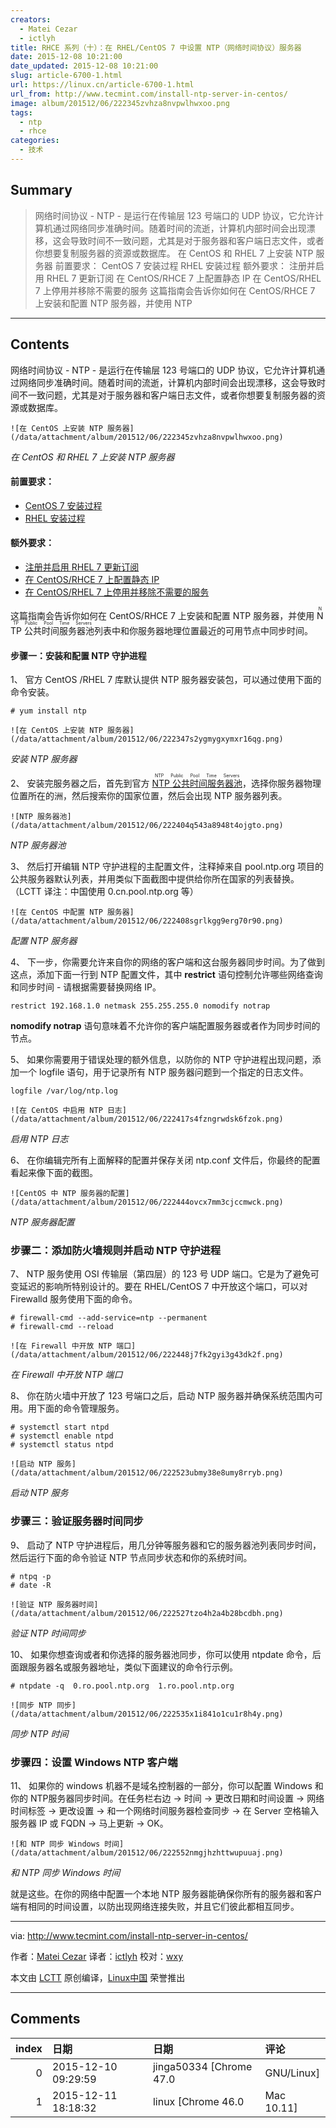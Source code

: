 ```yaml
---
creators:
  - Matei Cezar
  - ictlyh
title: RHCE 系列（十）：在 RHEL/CentOS 7 中设置 NTP（网络时间协议）服务器
date: 2015-12-08 10:21:00
date_updated: 2015-12-08 10:21:00
slug: article-6700-1.html
url: https://linux.cn/article-6700-1.html
url_from: http://www.tecmint.com/install-ntp-server-in-centos/
image: album/201512/06/222345zvhza8nvpwlhwxoo.png
tags:
  - ntp
  - rhce
categories:
  - 技术
---
```


## Summary

> 网络时间协议 - NTP - 是运行在传输层 123 号端口的 UDP 协议，它允许计算机通过网络同步准确时间。随着时间的流逝，计算机内部时间会出现漂移，这会导致时间不一致问题，尤其是对于服务器和客户端日志文件，或者你想要复制服务器的资源或数据库。  在 CentOS 和 RHEL 7 上安装 NTP 服务器 前置要求：  CentOS 7 安装过程 RHEL 安装过程  额外要求：  注册并启用 RHEL 7 更新订阅 在 CentOS/RHCE 7 上配置静态 IP 在 CentOS/RHEL 7 上停用并移除不需要的服务  这篇指南会告诉你如何在 CentOS/RHCE 7 上安装和配置 NTP 服务器，并使用 NTP

***

<!-- more -->

## Contents

网络时间协议 - NTP - 是运行在传输层 123 号端口的 UDP 协议，它允许计算机通过网络同步准确时间。随着时间的流逝，计算机内部时间会出现漂移，这会导致时间不一致问题，尤其是对于服务器和客户端日志文件，或者你想要复制服务器的资源或数据库。

`![在 CentOS 上安装 NTP 服务器](/data/attachment/album/201512/06/222345zvhza8nvpwlhwxoo.png)`

*在 CentOS 和 RHEL 7 上安装 NTP 服务器*

#### 前置要求：

* [CentOS 7 安装过程](http://www.tecmint.com/centos-7-installation/)
* [RHEL 安装过程](http://www.tecmint.com/redhat-enterprise-linux-7-installation/)

#### 额外要求：

* [注册并启用 RHEL 7 更新订阅](http://www.tecmint.com/enable-redhat-subscription-reposiories-and-updates-for-rhel-7/)
* [在 CentOS/RHCE 7 上配置静态 IP](http://www.tecmint.com/configure-network-interface-in-rhel-centos-7-0/)
* [在 CentOS/RHEL 7 上停用并移除不需要的服务](http://www.tecmint.com/remove-unwanted-services-in-centos-7/)

这篇指南会告诉你如何在 CentOS/RHCE 7 上安装和配置 NTP 服务器，并使用 <ruby> NTP 公共时间服务器池 <rp>  （ </rp> <rt>  NTP Public Pool Time Servers </rt> <rp>  ） </rp></ruby>列表中和你服务器地理位置最近的可用节点中同步时间。

#### 步骤一：安装和配置 NTP 守护进程

1、 官方 CentOS /RHEL 7 库默认提供 NTP 服务器安装包，可以通过使用下面的命令安装。

```shell
# yum install ntp
```

`![在 CentOS 上安装 NTP 服务器](/data/attachment/album/201512/06/222347s2ygmygxymxr16qg.png)`

*安装 NTP 服务器*

2、 安装完服务器之后，首先到官方 <ruby> <a href="http://www.pool.ntp.org/en/">  NTP 公共时间服务器池 </a> <rp>  （ </rp> <rt>  NTP Public Pool Time Servers </rt> <rp>  ） </rp></ruby>，选择你服务器物理位置所在的洲，然后搜索你的国家位置，然后会出现 NTP 服务器列表。

`![NTP 服务器池](/data/attachment/album/201512/06/222404q543a8948t4ojgto.png)`

*NTP 服务器池*

3、 然后打开编辑 NTP 守护进程的主配置文件，注释掉来自 pool.ntp.org 项目的公共服务器默认列表，并用类似下面截图中提供给你所在国家的列表替换。（LCTT 译注：中国使用 0.cn.pool.ntp.org 等）

`![在 CentOS 中配置 NTP 服务器](/data/attachment/album/201512/06/222408sgrlkgg9erg70r90.png)`

*配置 NTP 服务器*

4、 下一步，你需要允许来自你的网络的客户端和这台服务器同步时间。为了做到这点，添加下面一行到 NTP 配置文件，其中 **restrict** 语句控制允许哪些网络查询和同步时间 - 请根据需要替换网络 IP。

```shell
restrict 192.168.1.0 netmask 255.255.255.0 nomodify notrap
```

**nomodify notrap** 语句意味着不允许你的客户端配置服务器或者作为同步时间的节点。

5、 如果你需要用于错误处理的额外信息，以防你的 NTP 守护进程出现问题，添加一个 logfile 语句，用于记录所有 NTP 服务器问题到一个指定的日志文件。

```shell
logfile /var/log/ntp.log
```

`![在 CentOS 中启用 NTP 日志](/data/attachment/album/201512/06/222417s4fzngrwdsk6fzok.png)`

*启用 NTP 日志*

6、 在你编辑完所有上面解释的配置并保存关闭 ntp.conf 文件后，你最终的配置看起来像下面的截图。

`![CentOS 中 NTP 服务器的配置](/data/attachment/album/201512/06/222444ovcx7mm3cjccmwck.png)`

*NTP 服务器配置*

### 步骤二：添加防火墙规则并启动 NTP 守护进程

7、 NTP 服务使用 OSI 传输层（第四层）的 123 号 UDP 端口。它是为了避免可变延迟的影响所特别设计的。要在 RHEL/CentOS 7 中开放这个端口，可以对 Firewalld 服务使用下面的命令。

```shell
# firewall-cmd --add-service=ntp --permanent
# firewall-cmd --reload
```

`![在 Firewall 中开放 NTP 端口](/data/attachment/album/201512/06/222448j7fk2gyi3g43dk2f.png)`

*在 Firewall 中开放 NTP 端口*

8、 你在防火墙中开放了 123 号端口之后，启动 NTP 服务器并确保系统范围内可用。用下面的命令管理服务。

```shell
# systemctl start ntpd
# systemctl enable ntpd
# systemctl status ntpd
```

`![启动 NTP 服务](/data/attachment/album/201512/06/222523ubmy38e8umy8rryb.png)`

*启动 NTP 服务*

### 步骤三：验证服务器时间同步

9、 启动了 NTP 守护进程后，用几分钟等服务器和它的服务器池列表同步时间，然后运行下面的命令验证 NTP 节点同步状态和你的系统时间。

```shell
# ntpq -p
# date -R
```

`![验证 NTP 服务器时间](/data/attachment/album/201512/06/222527tzo4h2a4b28bcdbh.png)`

*验证 NTP 时间同步*

10、 如果你想查询或者和你选择的服务器池同步，你可以使用 ntpdate 命令，后面跟服务器名或服务器地址，类似下面建议的命令行示例。

```shell
# ntpdate -q  0.ro.pool.ntp.org  1.ro.pool.ntp.org
```

`![同步 NTP 同步](/data/attachment/album/201512/06/222535x1i841o1cu1r8h4y.png)`

*同步 NTP 时间*

### 步骤四：设置 Windows NTP 客户端

11、 如果你的 windows 机器不是域名控制器的一部分，你可以配置 Windows 和你的 NTP服务器同步时间。在任务栏右边 -> 时间 -> 更改日期和时间设置 -> 网络时间标签 -> 更改设置 -> 和一个网络时间服务器检查同步 -> 在 Server 空格输入服务器 IP 或 FQDN -> 马上更新 -> OK。

`![和 NTP 同步 Windows 时间](/data/attachment/album/201512/06/222552nmgjhzhttwupuuaj.png)`

*和 NTP 同步 Windows 时间*

就是这些。在你的网络中配置一个本地 NTP 服务器能确保你所有的服务器和客户端有相同的时间设置，以防出现网络连接失败，并且它们彼此都相互同步。

---

via: <http://www.tecmint.com/install-ntp-server-in-centos/>

作者：[Matei Cezar](http://www.tecmint.com/author/cezarmatei/) 译者：[ictlyh](http://motouxiaogui.cn/blog) 校对：[wxy](https://github.com/wxy)

本文由 [LCTT](https://github.com/LCTT/TranslateProject) 原创编译，[Linux中国](https://linux.cn/) 荣誉推出

***

## Comments

|   index | 日期                | 日期                               | 评论                                                           |
|--------:|:--------------------|:-----------------------------------|:---------------------------------------------------------------|
|       0 | 2015-12-10 09:29:59 | jinga50334 [Chrome 47.0|GNU/Linux] | 说句和文章无关的话，linux.cn的页面打印功能真是棒，超级好！！！ |
|       1 | 2015-12-11 18:18:32 | linux [Chrome 46.0|Mac 10.11]      | 谢谢你喜欢~                                                    |
